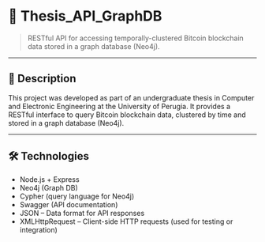 # 📡 Thesis_API_GraphDB

> RESTful API for accessing temporally-clustered Bitcoin blockchain data stored in a graph database (Neo4j).

---

## 📘 Description

This project was developed as part of an undergraduate thesis in Computer and Electronic Engineering at the University of Perugia. It provides a RESTful interface to query Bitcoin blockchain data, clustered by time and stored in a graph database (Neo4j).

---

## 🛠️ Technologies

- Node.js + Express
- Neo4j (Graph DB)
- Cypher (query language for Neo4j)
- Swagger (API documentation)
- JSON – Data format for API responses
- XMLHttpRequest – Client-side HTTP requests (used for testing or integration)

